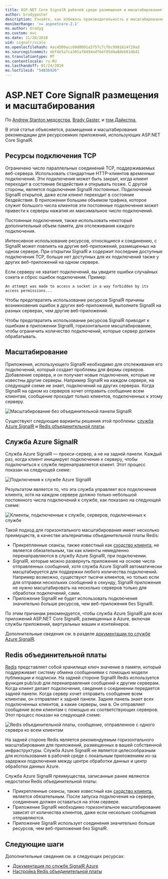 ```yaml
---
title: ASP.NET Core SignalR рабочей среде размещения и масштабирования
author: bradygaster
description: Узнайте, как избежать производительность и масштабирование проблем в приложениях, использующих ASP.NET Core SignalR.
monikerRange: '>= aspnetcore-2.1'
ms.author: bradyg
ms.custom: mvc
ms.date: 11/28/2018
uid: signalr/scale
ms.openlocfilehash: 4ac4509acc89d0091a3757c7cfbc9981614f29ad
ms.sourcegitcommit: ebf4e5a7ca301af8494edf64f85d4a8deb61d641
ms.translationtype: MT
ms.contentlocale: ru-RU
ms.lasthandoff: 01/24/2019
ms.locfileid: "54836926"
---
```

# <a name="aspnet-core-signalr-hosting-and-scaling"></a>ASP.NET Core SignalR размещения и масштабирования

По [Andrew Stanton медсестра](https://twitter.com/anurse), [Brady Gaster](https://twitter.com/bradygaster), и [том Дайкстра](https://github.com/tdykstra),

В этой статье объясняется, размещения и масштабирования рекомендации для ресурсоемких приложений, использующих ASP.NET Core SignalR.

## <a name="tcp-connection-resources"></a>Ресурсы подключения TCP

Ограничено число параллельных соединений TCP, поддерживаемых веб-сервера. Использовать стандартные HTTP-клиентов *временные* подключений. Эти подключения может быть закрыт, когда клиент переходит в состояние бездействия и открывать позже. С другой стороны, является подключения SignalR *постоянных*. Подключений SignalR открытой, даже если клиент переходит в состояние бездействия. В приложении большим объемом трафика, которое служит большого числа клиентов эти постоянные подключения может привести к серверы нажатия их максимальное число подключений.

Постоянные подключения, также использовать некоторый дополнительный объем памяти, для отслеживания каждого подключения.

Интенсивное использование ресурсов, относящиеся к соединению, с SignalR может повлиять на другие веб-приложений, размещенных на одном сервере. При открытии SignalR и содержит последние доступные подключения TCP, больше нет доступных для их подключений также у других веб-приложений на одном сервере.

Если серверу не хватает подключений, вы увидите ошибки случайных сокета и сброс ошибок подключения. Пример:

```
An attempt was made to access a socket in a way forbidden by its access permissions...
```

Чтобы предотвратить использование ресурсов SignalR причины возникновения ошибок в других веб-приложений, выполните SignalR на разных серверах, чем другие веб-приложений.

Чтобы предотвратить использование ресурсов SignalR приводит к ошибкам в приложении SignalR, горизонтальное масштабирование, чтобы ограничить количество подключений, которые сервер должен обрабатывать.

## <a name="scale-out"></a>Масштабирование

Приложения, использующего SignalR необходимо для отслеживания его подключений, который создает проблемы для фермы серверов. Добавление сервера, и он получает новые подключения, которые не известны другие серверы. Например SignalR на каждом сервере, на следующей схеме не знает, подключений на других серверах. Когда SignalR на одном из серверов хочет отправить сообщение всем клиентам, сообщение проходит только клиентов, подключенных к этому серверу.

![Масштабирование без объединительной панели SignalR](scale/_static/scale-no-backplane.png)

Существуют следующие варианты решения этой проблемы: [служба Azure SignalR](#azure-signalr-service) и [Redis объединительной платы](#redis-backplane).

## <a name="azure-signalr-service"></a>Служба Azure SignalR

Служба Azure SignalR — прокси-сервер, а не на задней панели. Каждый раз, когда клиент инициирует подключение к серверу, чтобы подключиться к службе перенаправляется клиент. Этот процесс показан на следующей схеме:

![Подключения к службе Azure SignalR](scale/_static/azure-signalr-service-one-connection.png)

Результатом является то, что эта служба управляет все подключения клиента, хотя на каждом сервере должно только небольшой постоянного числа подключений к службе, как показано на следующей схеме:

![Клиенты, подключенные к службе, серверов, подключенных к службе](scale/_static/azure-signalr-service-multiple-connections.png)

Такой подход для горизонтального масштабирования имеет несколько преимуществ, в качестве альтернативы объединительной платы Redis:

* Прикрепленные сеансы, также известный как [сходство клиента](/iis/extensions/configuring-application-request-routing-arr/http-load-balancing-using-application-request-routing#step-3---configure-client-affinity), не является обязательным, так как клиенты немедленно перенаправляются в службу Azure SignalR, при подключении.
* SignalR, которые можно развернуть приложение на основе числа отправленных сообщений, хотя служба Azure SignalR автоматически масштабируется для поддержки любого количества подключений. Например возможно, существуют тысячи клиентов, но только если для отправки нескольких сообщений в секунду, SignalR приложения не нужно масштабировать на несколько серверов только для обработки подключений, сами.
* Приложение SignalR не будет использовать подключения значительно больше ресурсов, чем веб-приложения без SignalR.

По этим причинам рекомендуется, чтобы служба Azure SignalR для всех приложений ASP.NET Core SignalR, размещенных в Azure, включая службы приложений, виртуальных машин и контейнеров.

Дополнительные сведения см. в разделе [документации по службе Azure SignalR](/azure/azure-signalr/signalr-overview).

## <a name="redis-backplane"></a>Redis объединительной платы

[Redis](https://redis.io/) представляет собой хранилище ключ значение в памяти, который поддерживает систему обмена сообщениями с помощью модели публикации и подписки. На задней стороне SignalR Redis используется функция pub/sub для перенаправления сообщений к другим серверам. Когда клиент делает подключения, сведения о соединении передается задней панели. Когда сервер хочет отправить сообщение всем клиентам, он отправляет к задней панели. Задняя панель знает всех подключенных клиентов, а какие серверы, они в. Он отправляет сообщение всем клиентам с помощью их соответствующих серверов. Этот процесс показан на следующей схеме:

![Redis объединительной платы, сообщение, отправленное с одного сервера ко всем клиентам](scale/_static/redis-backplane.png)

На задней стороне Redis является рекомендуемым горизонтального масштабирования для приложений, размещенных в вашей собственной инфраструктуры. Служба Azure SignalR не является целесообразным для использования в рабочей среде с локальным приложениям из-за задержки подключения между центре обработки данных и центр обработки данных Azure.

Служба Azure SignalR преимущества, записанные ранее являются недостатки Redis объединительной платы:

* Прикрепленные сеансы, также известный как [сходство клиента](/iis/extensions/configuring-application-request-routing-arr/http-load-balancing-using-application-request-routing#step-3---configure-client-affinity), является обязательным. После запуска подключения на сервере, соединение должен оставаться на этом сервере.
* Приложение SignalR необходимо горизонтальное масштабирование зависят от количества клиентов, даже если несколько сообщения отправляются.
* Приложение SignalR использует соединения значительно больше ресурсов, чем веб-приложения без SignalR.

## <a name="next-steps"></a>Следующие шаги

Дополнительные сведения см. в следующих ресурсах:

* [Документация по службе SignalR Azure](/azure/azure-signalr/signalr-overview)
* [Настройка Redis объединительной платы](xref:signalr/redis-backplane)
